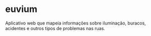 euvium
======

Aplicativo web que mapeia informações sobre iluminação, buracos, acidentes e outros tipos de problemas nas ruas.